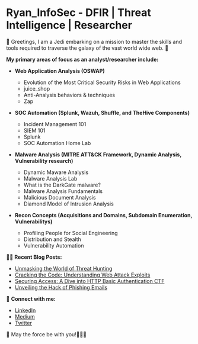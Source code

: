 # Ryan_InfoSec - DFIR | Threat Intelligence | Researcher

👋 Greetings, I am a Jedi embarking on a mission to master the skills and tools required to traverse the galaxy of the vast world wide web. 🌌

**My primary areas of focus as an analyst/researcher include:**

- **Web Application Analysis (OSWAP)**
  - Evolution of the Most Critical Security Risks in Web Applications
  - juice_shop
  - Anti-Analysis behaviors & techniques
  - Zap

- **SOC Automation (Splunk, Wazuh, Shuffle, and TheHive Components)**
  - Incident Management 101
  - SIEM 101
  - Splunk
  - SOC Automation Home Lab
 
- **Malware Analysis (MITRE ATT&CK Framework, Dynamic Analysis, Vulnerability research)**
  - Dynamic Maware Analysis
  - Malware Analysis Lab
  - What is the DarkGate malware?
  - Malware Analysis Fundamentals
  - Malicious Document Analysis
  - Diamond Model of Intrusion Analysis  

- **Recon Concepts (Acquisitions and Domains, Subdomain Enumeration, Vulnerabilitys)**
  - Profiling People for Social Engineering
  - Distribution and Stealth
  - Vulnerability Automation

👨‍💻 **Recent Blog Posts:**

- [Unmasking the World of Threat Hunting](https://medium.com/@stewart.rj.b/fa06b964120f)
- [Cracking the Code: Understanding Web Attack Exploits](https://medium.com/@stewart.rj.b/cracking-the-code-understanding-web-attacks-exploits-88e04dd3fee2)
- [Securing Access: A Dive into HTTP Basic Authentication CTF](https://medium.com/@stewart.rj.b/securing-access-a-dive-into-http-basic-authentication-ctf-bbebf6b7281b)
- [Unveiling the Hack of Phishing Emails](https://medium.com/@stewart.rj.b/unveiling-the-hack-of-phishing-emails-b28335c33e92)

🤝 **Connect with me:**
- [LinkedIn](https://www.linkedin.com/in/ryan-stewart-clt21)
- [Medium](https://medium.com/@stewart.rj.b)
- [Twitter](https://twitter.com/I_Heart_DFIR)
  
🔵 May the force be with you!🧙‍♂️✨

